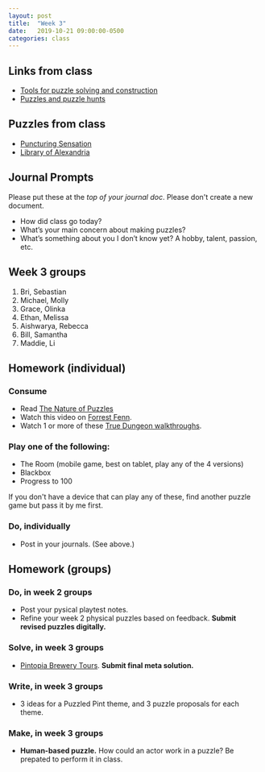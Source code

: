 ```yaml
---
layout: post
title:  "Week 3"
date:   2019-10-21 09:00:00-0500
categories: class
---
```


## Links from class

* [Tools for puzzle solving and construction](https://www.notion.so/mysteryleague/Tools-for-puzzle-solving-and-construction-092802f2e33c4775bff3ec257d4d2c5a)
* [Puzzles and puzzle hunts](https://www.notion.so/mysteryleague/Puzzles-and-puzzle-hunts-6013788aa3054b60927d66dca6bb6ca1)

## Puzzles from class

* [Puncturing Sensation](https://2017.galacticpuzzlehunt.com/puzzle/3/1.html)
* [Library of Alexandria](/pdf/library.pdf)

## Journal Prompts

Please put these at the *top of your journal doc*. Please don't create a new document.

* How did class go today?
* What’s your main concern about making puzzles? 
* What’s something about you I don’t know yet? A hobby, talent, passion, etc.

## Week 3 groups

1. Bri, Sebastian
2. Michael, Molly
3. Grace, Olinka
4. Ethan, Melissa
5. Aishwarya, Rebecca
6. Bill, Samantha
7. Maddie, Li

## Homework (individual)

### Consume

* Read [The Nature of Puzzles](/pdf/Nature-of-puzzles.pdf)
* Watch this video on [Forrest Fenn](https://www.youtube.com/watch?v=j4ahNpQLgdk&feature=youtu.be).
* Watch 1 or more of these [True Dungeon walkthroughs](https://docs.google.com/document/d/1sYjMYZe4JLL7805Jl6E_b1RWc0E3O_oG-OARUEWtVP0/edit#heading=h.wnb78vfauo0w).

### Play one of the following:

* The Room (mobile game, best on tablet, play any of the 4 versions)
* Blackbox
* Progress to 100

If you don't have a device that can play any of these, find another puzzle game but pass it by me first.

### Do, individually

* Post in your journals. (See above.)

## Homework (groups)

### Do, in week 2 groups

* Post your pysical playtest notes.
* Refine your week 2 physical puzzles based on feedback. **Submit revised puzzles digitally.**

### Solve, in week 3 groups

* [Pintopia Brewery Tours](/pdf/Pintopia_Brewery_Tours.pdf). **Submit final meta solution.**

### Write, in week 3 groups

* 3 ideas for a Puzzled Pint theme, and 3 puzzle proposals for each theme.

### Make, in week 3 groups

* **Human-based puzzle.** How could an actor work in a puzzle? Be prepated to perform it in class.

